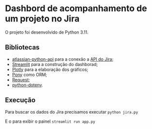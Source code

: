 # Dashbord de acompanhamento de um projeto no Jira

O projeto foi desenvolvido de Python 3.11.

## Bibliotecas

- [atlassian-python-api](https://pypi.org/project/atlassian-python-api/) para a conexão a [API do Jira](https://docs.atlassian.com/software/jira/docs/api/REST/8.5.0/#api/2);
- [Streamlit](https://streamlit.io/) para a construção do dashborad;
- [Plotly](https://plotly.com/python/) para a elaboração dos gráficos;
- [Pony](https://ponyorm.org/) como ORM;
- [Request](https://requests.readthedocs.io/en/latest/);
- [python-dotenv](https://pypi.org/project/python-dotenv/).

## Execução

Para buscar os dados do Jira precisamos executar ``` python jira.py ```

E o para exibir o painel ``` streamlit run app.py ```
